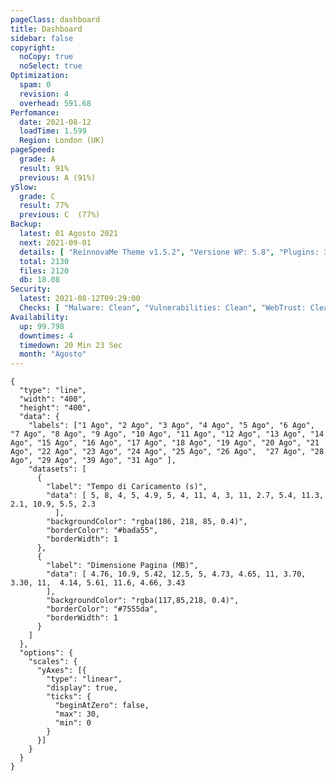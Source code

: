 ```yaml
---
pageClass: dashboard
title: Dashboard
sidebar: false
copyright:
  noCopy: true
  noSelect: true
Optimization:
  spam: 0
  revision: 4
  overhead: 591.68
Perfomance:
  date: 2021-08-12
  loadTime: 1.599
  Region: London (UK)
pageSpeed:
  grade: A
  result: 91%
  previous: A (91%)
ySlow:
  grade: C
  result: 77%
  previous: C  (77%)
Backup:
  latest: 01 Agosto 2021
  next: 2021-09-01
  details: [ "ReinnovaMe Theme v1.5.2", "Versione WP: 5.8", "Plugins: 30", "Numero di Posts:  35", "Commenti Approvati: 0" ]
  total: 2130
  files: 2120
  db: 18.08
Security:
  latest: 2021-08-12T09:29:00
  Checks: [ "Malware: Clean", "Vulnerabilities: Clean", "WebTrust: Clean" ]
Availability:
  up: 99.798
  downtimes: 4
  timedown: 20 Min 23 Sec
  month: "Agosto"
---
```


<main
    data-color-mode="auto"
    data-light-theme="light"
    data-dark-theme="dark_dimmed"
    class="d-flex flex-justify-between flex-column flex-sm-row  flex-md-items-start">
<section
class="color-bg-secondary my-2 p-md-4 p-sm-2 border rounded col-sm-12 mx-1 col-md-8 flex-1">
<PerfomanceHeader />
<div class="d-flex flex-wrap flex-justify-around flex-sm-items-center">
<pageSpeed /> <ySlow />
</div>

<ChartBox>

```chart
{
  "type": "line",
  "width": "400",
  "height": "400",
  "data": {
    "labels": ["1 Ago", "2 Ago", "3 Ago", "4 Ago", "5 Ago", "6 Ago", "7 Ago", "8 Ago", "9 Ago", "10 Ago", "11 Ago", "12 Ago", "13 Ago", "14 Ago", "15 Ago", "16 Ago", "17 Ago", "18 Ago", "19 Ago", "20 Ago", "21 Ago", "22 Ago", "23 Ago", "24 Ago", "25 Ago", "26 Ago",  "27 Ago", "28 Ago", "29 Ago", "39 Ago", "31 Ago" ],
    "datasets": [
      {
        "label": "Tempo di Caricamento (s)",
        "data": [ 5, 8, 4, 5, 4.9, 5, 4, 11, 4, 3, 11, 2.7, 5.4, 11.3, 2.1, 10.9, 5.5, 2.3
          ],
        "backgroundColor": "rgba(186, 218, 85, 0.4)",
        "borderColor": "#bada55",
        "borderWidth": 1
      },
      {
        "label": "Dimensione Pagina (MB)",
        "data": [ 4.76, 10.9, 5.42, 12.5, 5, 4.73, 4.65, 11, 3.70, 3.30, 11,  4.14, 5.61, 11.6, 4.66, 3.43
        ],
        "backgroundColor": "rgba(117,85,218, 0.4)",
        "borderColor": "#7555da",
        "borderWidth": 1
      }
    ]
  },
  "options": {
    "scales": {
      "yAxes": [{
        "type": "linear",
        "display": true,
        "ticks": {
          "beginAtZero": false,
          "max": 30,
          "min": 0
        }
      }]
    }
  }
}
```
</ChartBox>

<OptimizationWidget />

<div class="container d-flex flex-column flex-sm-row">
  <DowntimeWidget class="col-sm-12 col-md-6 mx-auto" />
  <AxiosWp id="installed_pAgoins"  class="col-sm-12 col-md-6 color-bg-canvas rounded mt-3 color-bg-secondary" />
</div>

</section>


<section class="col-sm-12 col-md-3 mx-2">


<BackupCard />
<SecurityCard />

<ScanBot />

<HttpsStatus />

<UpdatesCard>

<PluginsTimeline />



</UpdatesCard>

</section>


</main>

<style>





</style>
